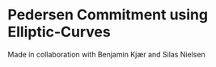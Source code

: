# Pedersen Commitment using Elliptic-Curves

Made in collaboration with Benjamin Kjær and Silas Nielsen 
